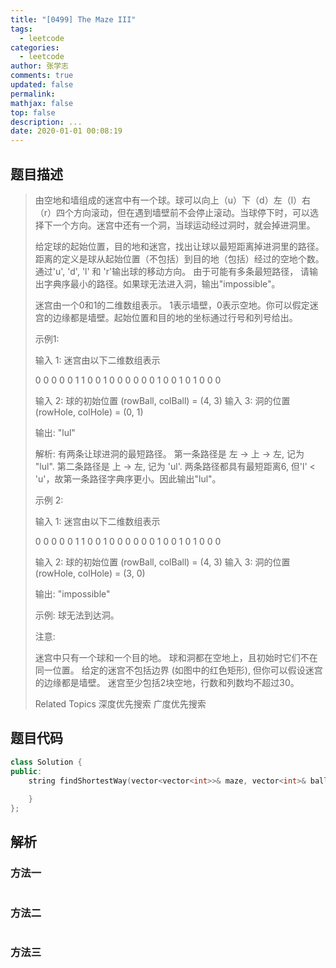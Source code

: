 ```yaml
---
title: "[0499] The Maze III"
tags:
  - leetcode
categories:
  - leetcode
author: 张学志
comments: true
updated: false
permalink:
mathjax: false
top: false
description: ...
date: 2020-01-01 00:08:19
---
```


## 题目描述

> 由空地和墙组成的迷宫中有一个球。球可以向上（u）下（d）左（l）右（r）四个方向滚动，但在遇到墙壁前不会停止滚动。当球停下时，可以选择下一个方向。迷宫中还有一个洞，当球运动经过洞时，就会掉进洞里。 
> 
> 给定球的起始位置，目的地和迷宫，找出让球以最短距离掉进洞里的路径。 距离的定义是球从起始位置（不包括）到目的地（包括）经过的空地个数。通过'u', 'd', 'l' 和 'r'输出球的移动方向。 由于可能有多条最短路径， 请输出字典序最小的路径。如果球无法进入洞，输出"impossible"。 
> 
> 迷宫由一个0和1的二维数组表示。 1表示墙壁，0表示空地。你可以假定迷宫的边缘都是墙壁。起始位置和目的地的坐标通过行号和列号给出。 
> 
> 
> 
> 示例1: 
> 
> 输入 1: 迷宫由以下二维数组表示
> 
> 0 0 0 0 0
> 1 1 0 0 1
> 0 0 0 0 0
> 0 1 0 0 1
> 0 1 0 0 0
> 
> 输入 2: 球的初始位置 (rowBall, colBall) = (4, 3)
> 输入 3: 洞的位置 (rowHole, colHole) = (0, 1)
> 
> 输出: "lul"
> 
> 解析: 有两条让球进洞的最短路径。
> 第一条路径是 左 -> 上 -> 左, 记为 "lul".
> 第二条路径是 上 -> 左, 记为 'ul'.
> 两条路径都具有最短距离6, 但'l' < 'u'，故第一条路径字典序更小。因此输出"lul"。
> 
> 
> 
> 示例 2: 
> 
> 输入 1: 迷宫由以下二维数组表示
> 
> 0 0 0 0 0
> 1 1 0 0 1
> 0 0 0 0 0
> 0 1 0 0 1
> 0 1 0 0 0
> 
> 输入 2: 球的初始位置 (rowBall, colBall) = (4, 3)
> 输入 3: 洞的位置 (rowHole, colHole) = (3, 0)
> 
> 输出: "impossible"
> 
> 示例: 球无法到达洞。
> 
> 
> 
> 
> 
> 注意: 
> 
> 
> 迷宫中只有一个球和一个目的地。 
> 球和洞都在空地上，且初始时它们不在同一位置。 
> 给定的迷宫不包括边界 (如图中的红色矩形), 但你可以假设迷宫的边缘都是墙壁。 
> 迷宫至少包括2块空地，行数和列数均不超过30。 
> 
> Related Topics 深度优先搜索 广度优先搜索

## 题目代码

```cpp
class Solution {
public:
    string findShortestWay(vector<vector<int>>& maze, vector<int>& ball, vector<int>& hole) {
        
    }
};
```

## 解析

### 方法一

```cpp

```

### 方法二

```cpp

```

### 方法三

```cpp

```


